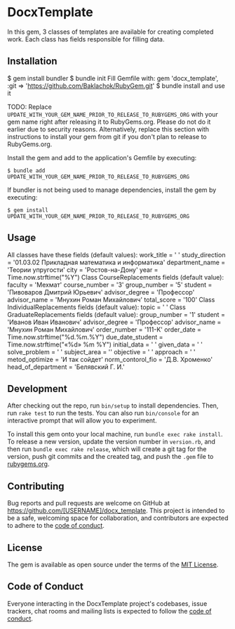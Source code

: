 # DocxTemplate

In this gem, 3 classes of templates are available for creating completed work. Each class has fields responsible for filling data.

## Installation

$ gem install bundler
$ bundle init
Fill Gemfile with:
gem 'docx_template', :git => 'https://github.com/Baklachok/RubyGem.git'
$ bundle install
and use it 

TODO: Replace `UPDATE_WITH_YOUR_GEM_NAME_PRIOR_TO_RELEASE_TO_RUBYGEMS_ORG` with your gem name right after releasing it to RubyGems.org. Please do not do it earlier due to security reasons. Alternatively, replace this section with instructions to install your gem from git if you don't plan to release to RubyGems.org.

Install the gem and add to the application's Gemfile by executing:

    $ bundle add UPDATE_WITH_YOUR_GEM_NAME_PRIOR_TO_RELEASE_TO_RUBYGEMS_ORG

If bundler is not being used to manage dependencies, install the gem by executing:

    $ gem install UPDATE_WITH_YOUR_GEM_NAME_PRIOR_TO_RELEASE_TO_RUBYGEMS_ORG

## Usage
All classes have these fields (default values):
    work_title = ' '
    study_direction = '01.03.02 Прикладная математика и информатика'
    department_name = 'Теории упругости'
    city = 'Ростов-на-Дону'
    year = Time.now.strftime("%Y")
Class CourseReplacements fields (default value):
    faculty = 'Мехмат'
    course_number = '3'
    group_number = '5'
    student = 'Пивоваров Дмитрий Юрьевич'
    advisor_degree = 'Профессор'
    advisor_name = 'Мнухин Роман Михайлович'
    total_score = '100'
Class IndividualReplacements fields (default value):
    topic = ' '
Class GraduateReplacements fields (default value):
    group_number = '1'
    student = 'Иванов Иван Иванович'
    advisor_degree = 'Профессор'
    advisor_name = 'Мнухин Роман Михайлович'
    order_number = '111-K'
    order_date = Time.now.strftime("%d.%m.%Y")
    due_date_student = Time.now.strftime("«%d» %m %Y")
    initial_data = ' '
    given_data = ' '
    solve_problem = ' '
    subject_area = ''
    objective = ' '
    approach = ' '
    metod_optimize = 'И так сойдет'
    norm_contorol_fio = 'Д.В. Хроменко'
    head_of_department = 'Белявский Г. И.'

## Development

After checking out the repo, run `bin/setup` to install dependencies. Then, run `rake test` to run the tests. You can also run `bin/console` for an interactive prompt that will allow you to experiment.

To install this gem onto your local machine, run `bundle exec rake install`. To release a new version, update the version number in `version.rb`, and then run `bundle exec rake release`, which will create a git tag for the version, push git commits and the created tag, and push the `.gem` file to [rubygems.org](https://rubygems.org).

## Contributing

Bug reports and pull requests are welcome on GitHub at https://github.com/[USERNAME]/docx_template. This project is intended to be a safe, welcoming space for collaboration, and contributors are expected to adhere to the [code of conduct](https://github.com/[USERNAME]/docx_template/blob/main/CODE_OF_CONDUCT.md).

## License

The gem is available as open source under the terms of the [MIT License](https://opensource.org/licenses/MIT).

## Code of Conduct

Everyone interacting in the DocxTemplate project's codebases, issue trackers, chat rooms and mailing lists is expected to follow the [code of conduct](https://github.com/[USERNAME]/docx_template/blob/main/CODE_OF_CONDUCT.md).

